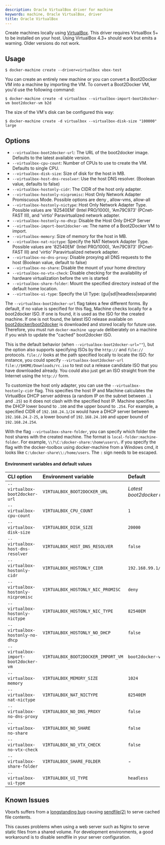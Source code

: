 ```yaml
---
description: Oracle VirtualBox driver for machine
keywords: machine, Oracle VirtualBox, driver
title: Oracle VirtualBox
---
```


Create machines locally using [VirtualBox](https://www.virtualbox.org/).
This driver requires VirtualBox 5+ to be installed on your host.
Using VirtualBox 4.3+ should work but emits a warning. Older versions
do not work.

## Usage

    $ docker-machine create --driver=virtualbox vbox-test

You can create an entirely new machine or you can convert a Boot2Docker VM into
a machine by importing the VM. To convert a Boot2Docker VM, you'd use the following
command:

    $ docker-machine create -d virtualbox --virtualbox-import-boot2docker-vm boot2docker-vm b2d

The size of the VM's disk can be configured this way:

    $ docker-machine create -d virtualbox --virtualbox-disk-size "100000" large

## Options

-   `--virtualbox-boot2docker-url`: The URL of the boot2docker image. Defaults to the latest available version.
-   `--virtualbox-cpu-count`: Number of CPUs to use to create the VM. Defaults to single CPU.
-   `--virtualbox-disk-size`: Size of disk for the host in MB.
-   `--virtualbox-host-dns-resolver`: Use the host DNS resolver. (Boolean value, defaults to false)
-   `--virtualbox-hostonly-cidr`: The CIDR of the host only adapter.
-   `--virtualbox-hostonly-nicpromisc`: Host Only Network Adapter Promiscuous Mode. Possible options are deny , allow-vms, allow-all
-   `--virtualbox-hostonly-nictype`: Host Only Network Adapter Type. Possible values are '82540EM' (Intel PRO/1000), 'Am79C973' (PCnet-FAST III), and 'virtio' Paravirtualized network adapter.
-   `--virtualbox-hostonly-no-dhcp`: Disable the Host Only DHCP Server
-   `--virtualbox-import-boot2docker-vm`: The name of a Boot2Docker VM to import.
-   `--virtualbox-memory`: Size of memory for the host in MB.
-   `--virtualbox-nat-nictype`: Specify the NAT Network Adapter Type. Possible values are '82540EM' (Intel PRO/1000), 'Am79C973' (PCnet-FAST III) and 'virtio' Paravirtualized network adapter.
-   `--virtualbox-no-dns-proxy`: Disable proxying all DNS requests to the host (Boolean value, default to false)
-   `--virtualbox-no-share`: Disable the mount of your home directory
-   `--virtualbox-no-vtx-check`: Disable checking for the availability of hardware virtualization before the vm is started
-   `--virtualbox-share-folder`: Mount the specified directory instead of the default home location.
-   `--virtualbox-ui-type`: Specify the UI Type: (gui|sdl|headless|separate)

The `--virtualbox-boot2docker-url` flag takes a few different forms. By
default, if no value is specified for this flag, Machine checks locally for
a boot2docker ISO. If one is found, it is used as the ISO for the
created machine. If one is not found, the latest ISO release available on
[boot2docker/boot2docker](https://github.com/boot2docker/boot2docker) is
downloaded and stored locally for future use. Therefore, you must run
`docker-machine upgrade` deliberately on a machine if you wish to update the "cached"
boot2docker ISO.

This is the default behavior (when `--virtualbox-boot2docker-url=""`), but the
option also supports specifying ISOs by the `http://` and `file://` protocols.
`file://` looks at the path specified locally to locate the ISO: for
instance, you could specify `--virtualbox-boot2docker-url
file://$HOME/Downloads/rc.iso` to test out a release candidate ISO that you have
downloaded already. You could also just get an ISO straight from the Internet
using the `http://` form.

To customize the host only adapter, you can use the `--virtualbox-hostonly-cidr`
flag. This specifies the host IP and Machine calculates the VirtualBox
DHCP server address (a random IP on the subnet between `.1` and `.25`) so
it does not clash with the specified host IP.
Machine specifies the DHCP lower bound to `.100` and the upper bound
to `.254`. For example, a specified CIDR of `192.168.24.1/24` would have a
DHCP server between `192.168.24.2-25`, a lower bound of `192.168.24.100` and
upper bound of `192.168.24.254`.

With the flag `--virtualbox-share-folder`, you can specify which folder the host 
shares with the created machine. The format is `local-folder:machine-folder`. 
For example, `\\?\C:\docker-share:\home\users\`. if you specify the flag with the
docker-toolbox using docker-machine from a Windows cmd, it looks like 
`C:\docker-share\\:/home/users`. The `:` sign needs to be escaped.

#### Environment variables and default values

| CLI option                           | Environment variable               | Default                  |
|:-------------------------------------|:-----------------------------------|:-------------------------|
| `--virtualbox-boot2docker-url`       | `VIRTUALBOX_BOOT2DOCKER_URL`       | _Latest boot2docker url_ |
| `--virtualbox-cpu-count`             | `VIRTUALBOX_CPU_COUNT`             | `1`                      |
| `--virtualbox-disk-size`             | `VIRTUALBOX_DISK_SIZE`             | `20000`                  |
| `--virtualbox-host-dns-resolver`     | `VIRTUALBOX_HOST_DNS_RESOLVER`     | `false`                  |
| `--virtualbox-hostonly-cidr`         | `VIRTUALBOX_HOSTONLY_CIDR`         | `192.168.99.1/24`        |
| `--virtualbox-hostonly-nicpromisc`   | `VIRTUALBOX_HOSTONLY_NIC_PROMISC`  | `deny`                   |
| `--virtualbox-hostonly-nictype`      | `VIRTUALBOX_HOSTONLY_NIC_TYPE`     | `82540EM`                |
| `--virtualbox-hostonly-no-dhcp`      | `VIRTUALBOX_HOSTONLY_NO_DHCP`      | `false`                  |
| `--virtualbox-import-boot2docker-vm` | `VIRTUALBOX_BOOT2DOCKER_IMPORT_VM` | `boot2docker-vm`         |
| `--virtualbox-memory`                | `VIRTUALBOX_MEMORY_SIZE`           | `1024`                   |
| `--virtualbox-nat-nictype`           | `VIRTUALBOX_NAT_NICTYPE`           | `82540EM`                |
| `--virtualbox-no-dns-proxy`          | `VIRTUALBOX_NO_DNS_PROXY`          | `false`                  |
| `--virtualbox-no-share`              | `VIRTUALBOX_NO_SHARE`              | `false`                  |
| `--virtualbox-no-vtx-check`          | `VIRTUALBOX_NO_VTX_CHECK`          | `false`                  |
| `--virtualbox-share-folder`          | `VIRTUALBOX_SHARE_FOLDER`          | -                        |
| `--virtualbox-ui-type`               | `VIRTUALBOX_UI_TYPE`               | `headless`               |

## Known Issues

Vboxfs suffers from a [longstanding bug](https://www.virtualbox.org/ticket/9069)
causing [sendfile(2)](http://linux.die.net/man/2/sendfile) to serve cached file
contents.

This causes problems when using a web server such as Nginx to serve
static files from a shared volume. For development environments, a good
workaround is to disable sendfile in your server configuration.
